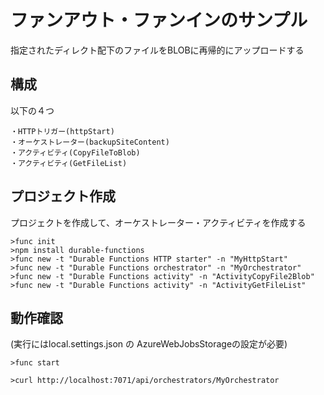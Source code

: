 # ファンアウト・ファンインのサンプル

指定されたディレクト配下のファイルをBLOBに再帰的にアップロードする


## 構成
以下の４つ
```
・HTTPトリガー(httpStart)
・オーケストレーター(backupSiteContent)
・アクティビティ(CopyFileToBlob)
・アクティビティ(GetFileList)
```

## プロジェクト作成
プロジェクトを作成して、オーケストレーター・アクティビティを作成する
```
>func init
>npm install durable-functions
>func new -t "Durable Functions HTTP starter" -n "MyHttpStart"
>func new -t "Durable Functions orchestrator" -n "MyOrchestrator"
>func new -t "Durable Functions activity" -n "ActivityCopyFile2Blob"
>func new -t "Durable Functions activity" -n "ActivityGetFileList"
```

## 動作確認 
(実行にはlocal.settings.json の AzureWebJobsStorageの設定が必要)
```
>func start
```

```
>curl http://localhost:7071/api/orchestrators/MyOrchestrator
```